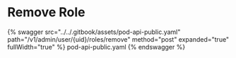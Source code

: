 # Remove Role

{% swagger src="../../.gitbook/assets/pod-api-public.yaml" path="/v1/admin/user/{uid}/roles/remove" method="post" expanded="true" fullWidth="true" %} pod-api-public.yaml {% endswagger %}
